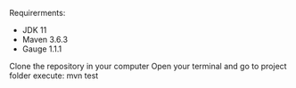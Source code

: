 Requirerments: 
- JDK 11
- Maven 3.6.3
- Gauge 1.1.1

Clone the repository in your computer 
Open your terminal and go to project folder
execute: mvn test